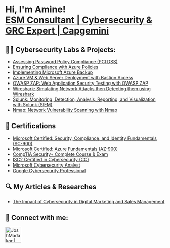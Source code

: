 <h1>Hi, I'm Amine! <br/><a  <a href="https://linkedin.com/in/gherabi/">ESM Consultant | Cybersecurity & GRC Expert | Capgemini </a>

<h2>👨‍💻 Cybersecurity Labs & Projects:</h2>  

- [Assessing Password Policy Compliance (PCI DSS)](https://github.com/MohamedElAmineGherabi/Password-Policy-Compliance)
- [Ensuring Compliance with Azure Policies](https://github.com/MohamedElAmineGherabi/Ensuring-Compliance-with-Azure-Policies)
- [Implementing Microsoft Azure Backup](https://github.com/MohamedElAmineGherabi/Implementing-Microsoft-Azure-Backup)
- [Azure VM & Web Server Deployment with Bastion Access](https://github.com/MohamedElAmineGherabi/Azure-VM-Web-Server-Deployment-with-Bastion-Access)
- [OWASP ZAP: Web Application Security Testing with OWASP ZAP](https://github.com/MohamedElAmineGherabi/Web-Application-Security-Testing-with-OWASP-ZAP)
- [Wireshark: Simulating Network Attacks then Detecting them using Wireshark](https://github.com/MohamedElAmineGherabi/Simulating-Network-Attacks-then-Detecting-them-using-Wireshark)
- [Splunk: Monitoring, Detection, Analysis, Reporting, and Visualization with Splunk (SIEM)](https://github.com/MohamedElAmineGherabi/Monitoring-and-Detection-with-Splunk)
- [Nmap: Network Vulnerability Scanning with Nmap](https://github.com/MohamedElAmineGherabi/Network-Vulnerability-Scanning-with-Nmap)

<h2>📜 Certifications</h2>

- [Microsoft Certified: Security, Compliance, and Identity Fundamentals (SC-900)](https://learn.microsoft.com/api/credentials/share/en-us/MohamedElAmineGherabi-4608/406F8FE88E031FB3?sharingId=1C061686C5612A97)
- [Microsoft Certified: Azure Fundamentals (AZ-900)](https://learn.microsoft.com/en-us/users/mohamedelaminegherabi-4608/credentials/18496b9ce0c10f3f?ref=https%3A%2F%2Fwww.linkedin.com%2F)
- [CompTIA Security+ Complete Course & Exam](https://www.udemy.com/certificate/UC-64a0ce58-78a6-4bdf-9298-ee148e8b049e/)
- [ISC2 Certified in Cybersecurity (CC)](https://coursera.org/share/f442f48734990798e174395cdb6ce780)
- [Microsoft Cybersecurity Analyst](https://coursera.org/share/27329f3c44fced8fb45e1a76aacd5461)
- [Google Cybersecurity Professional](https://coursera.org/share/c0eebc3ed1c73018433d0530b88685d6)
  
<h2>🔍 My Articles & Researches</h2>

- [The Impact of Cybersecurity in Digital Marketing and Sales Management](https://github.com/MohamedElAmineGherabi/The-Impact-of-Cybersecurity-in-Digital-Marketing-and-Sales-Management)

<h2> 🤳 Connect with me:</h2>

[<img align="left" alt="JoshMadakor | LinkedIn" width="50px" src="https://i.imgur.com/8YmD4pm.png" />][linkedin]

[linkedin]: https://linkedin.com/in/gherabi

<!--
**joshmadakor1/joshmadakor1** is a ✨ _special_ ✨ repository because its `README.md` (this file) appears on your GitHub profile.

Here are some ideas to get you started:

- 🔭 I’m currently working on ...
- 🌱 I’m currently learning ...
- 👯 I’m looking to collaborate on ...
- 🤔 I’m looking for help with ...
- 💬 Ask me about ...
- 📫 How to reach me: ...
- 😄 Pronouns: ...
- ⚡ Fun fact: ...
-->
